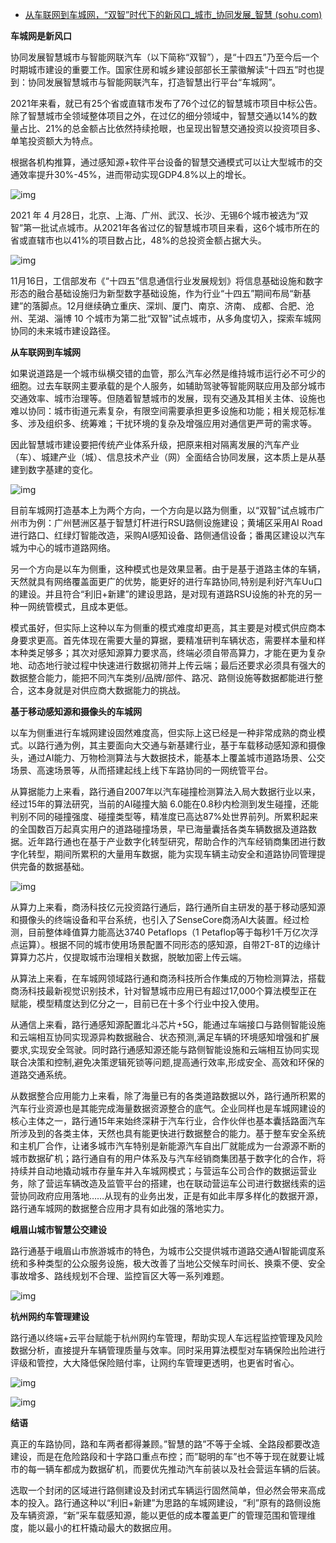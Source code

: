 - [从车联网到车城网，“双智”时代下的新风口_城市_协同发展_智慧 (sohu.com)](https://www.sohu.com/a/551016982_120313021)

**车城网是新风口**

协同发展智慧城市与智能网联汽车（以下简称“双智”），是“十四五”乃至今后一个时期城市建设的重要工作。国家住房和城乡建设部部长王蒙徽解读“十四五”时也提到：协同发展智慧城市与智能网联汽车，打造智慧出行平台“车城网”。

2021年来看，就已有25个省或直辖市发布了76个过亿的智慧城市项目中标公告。除了智慧城市全领域整体项目之外，在过亿的细分领域中，智慧交通以14%的数量占比、21%的总金额占比依然持续抢眼，也呈现出智慧交通投资以投资项目多、单笔投资额大为特点。

根据各机构推算，通过感知源+软件平台设备的智慧交通模式可以让大型城市的交通效率提升30%-45%，进而带动实现GDP4.8%以上的增长。

![img](https://p1.itc.cn/images01/20220525/9ea74bb5c97345028e9cce7f4e516e19.jpeg)

2021 年 4 月28日，北京、上海、广州、武汉、长沙、无锡6个城市被选为“双智”第一批试点城市。从2021年各省过亿的智慧城市项目来看，这6个城市所在的省或直辖市也以41%的项目数占比，48%的总投资金额占据大头。

![img](https://p8.itc.cn/q_70/images03/20220525/2ebefc97a8194599b913ffd20e5da036.jpeg)

11月16日，工信部发布《“十四五”信息通信行业发展规划》将信息基础设施和数字形态的融合基础设施归为新型数字基础设施，作为行业“十四五”期间布局“新基建”的落脚点。12月继续确立重庆、深圳、厦门、南京、济南、 成都、合肥、沧州、芜湖、淄博 10 个城市为第二批“双智”试点城市，从多角度切入，探索车城网协同的未来城市建设路径。

**从车联网到车城网**

如果说道路是一个城市纵横交错的血管，那么汽车必然是维持城市运行必不可少的细胞。过去车联网主要承载的是个人服务，如辅助驾驶等智能网联应用及部分城市交通效率、城市治理等。但随着智慧城市的发展，现有交通及其相关主体、设施也难以协同：城市街道元素复杂，有限空间需要承担更多设施和功能；相关规范标准多、涉及组织多、统筹难；干扰环境的复杂及增强应用对通信更严苛的需求等。

因此智慧城市建设要把传统产业体系升级，把原来相对隔离发展的汽车产业（车）、城建产业（城）、信息技术产业（网）全面结合协同发展，这本质上是从基建到数字基建的变化。

![img](https://p7.itc.cn/images01/20220525/397c0c4560ac431382ad629b0b0a672e.jpeg)

目前车城网打造基本上为两个方向，一个方向是以路为侧重，以“双智”试点城市广州市为例：广州琶洲区基于智慧灯杆进行RSU路侧设施建设；黄埔区采用AI Road进行路口、红绿灯智能改造，采购AI感知设备、路侧通信设备；番禺区建设以汽车城为中心的城市道路网络。

另一个方向是以车为侧重，这种模式也是效果显著。由于是基于道路主体的车辆，天然就具有网络覆盖面更广的优势，能更好的进行车路协同,特别是利好汽车Uu口的建设。并且符合“利旧+新建”的建设思路，是对现有道路RSU设施的补充的另一种一网统管模式，且成本更低。

模式虽好，但实际上这种以车为侧重的模式难度却更高，其主要是对模式供应商本身要求更高。首先体现在需要大量的算据，要精准研判车辆状态，需要样本量和样本种类足够多；其次对感知源算力要求高，终端必须自带高算力，才能在更为复杂地、动态地行驶过程中快速进行数据初筛并上传云端；最后还要求必须具有强大的数据整合能力，能把不同汽车类别/品牌/部件、路况、路侧设施等数据都能进行整合，这本身就是对供应商大数据能力的挑战。

**基于移动感知源和摄像头的车城网**

以车为侧重进行车城网建设固然难度高，但实际上这已经是一种非常成熟的商业模式。以路行通为例，其主要面向大交通与新基建行业，基于车载移动感知源和摄像头，通过AI能力、万物检测算法与大数据技术，能基本上覆盖城市道路场景、公交场景、高速场景等，从而搭建起线上线下车路协同的一网统管平台。

从算据能力上来看，路行通自2007年以汽车碰撞检测算法入局大数据行业以来，经过15年的算法研究，当前的AI碰撞大脑 6.0能在0.8秒内检测到发生碰撞，还能判别不同的碰撞强度、碰撞类型等，精准度已高达87%处世界前列。所累积起来的全国数百万起真实用户的道路碰撞场景，早已海量囊括各类车辆数据及道路数据。近年路行通也在基于产业数字化转型研究，帮助合作的汽车经销商集团进行数字化转型，期间所累积的大量用车数据，能为实现车辆主动安全和道路协同管理提供完备的数据基础。

![img](https://p0.itc.cn/images01/20220525/e15be1d4f4ff4d11ac979d34632c1e0c.jpeg)

从算力上来看，商汤科技亿元投资路行通后，路行通所自主研发的基于移动感知源和摄像头的终端设备和平台系统，也引入了SenseCore商汤AI大装置。经过检测，目前整体峰值算力能高达3740 Petaflops（1 Petaflop等于每秒1千万亿次浮点运算）。根据不同的城市使用场景配置不同形态的感知源，自带2T-8T的边缘计算算力芯片，仅提取城市治理相关数据，脱敏加密上传云端。

从算法上来看，在车城网领域路行通和商汤科技所合作集成的万物检测算法，搭载商汤科技最新视觉识别技术，针对智慧城市应用已有超过17,000个算法模型正在赋能，模型精度达到亿分之一，目前已在十多个行业中投入使用。

从通信上来看，路行通感知源配置北斗芯片+5G，能通过车端接口与路侧智能设施和云端相互协同实现源异构数据融合、状态预测,满足车辆的环境感知增强和扩展要求,实现安全驾驶。同时路行通感知源还能与路侧智能设施和云端相互协同实现联合决策和控制,避免决策逻辑死锁等问题,提高通行效率,形成安全、高效和环保的道路交通系统。

从数据整合应用能力上来看，除了海量已有的各类道路数据以外，路行通所积累的汽车行业资源也是其能完成海量数据资源整合的底气。企业同样也是车城网建设的核心主体之一，路行通15年来始终深耕于汽车行业，合作伙伴也基本囊括路面汽车所涉及到的各类主体，天然也具有能更快进行数据整合的能力。基于整车安全系统和主机厂合作，让诸多城市汽车特别是新能源汽车自出厂就能成为一台源源不断的城市数据矿机；路行通自有的用户体系及与汽车经销商集团基于数字化的合作，将持续并自动地撬动城市存量车并入车城网模式；与营运车公司合作的数据运营业务，除了营运车辆改造及监管平台的搭建，也在联动营运车公司进行数据线索的运营协同政府应用落地……从现有的业务出发，正是有如此丰厚多样化的数据开源，路行通车城网的数据整合应用才具有如此强的落地实力。

**峨眉山城市智慧公交建设**

路行通基于峨眉山市旅游城市的特色，为城市公交提供城市道路交通AI智能调度系统和多种类型的公众服务设施，极大改善了当地公交候车时间长、换乘不便、安全事故增多、路线规划不合理、监控盲区大等一系列难题。

![img](https://p4.itc.cn/images01/20220525/a62b42cd01494575a1ac86a19d1373d5.jpeg)

**杭州网约车管理建设**

路行通以终端+云平台赋能于杭州网约车管理，帮助实现人车远程监控管理及风险数据分析，直接提升车辆管理质量与效率。同时采用算法模型对车辆保险出险进行评级和管控，大大降低保险赔付率，让网约车管理更透明，也更省时省心。

![img](https://p8.itc.cn/images01/20220525/81e66f61af53472cac4b39213a8b6948.jpeg)

![img](https://p6.itc.cn/images01/20220525/1951fef678b84fc7b9ad5a3f82aa4723.jpeg)

**结语**

真正的车路协同，路和车两者都得兼顾。”智慧的路”不等于全城、全路段都要改造建设，而是在危险路段和十字路口重点布控；而”聪明的车”也不等于现在就要让城市的每一辆车都成为数据矿机，而要优先推动汽车前装以及社会营运车辆的后装。

选取一个封闭的区域进行路侧建设及封闭式车辆运行固然简单，但必然会带来高成本的投入。路行通这种以“利旧+新建”为思路的车城网建设，“利”原有的路侧设施及车辆资源，“新”采车载感知源，能以更低的成本覆盖更广的管理范围和管理维度，能以最小的杠杆撬动最大的数据应用。
